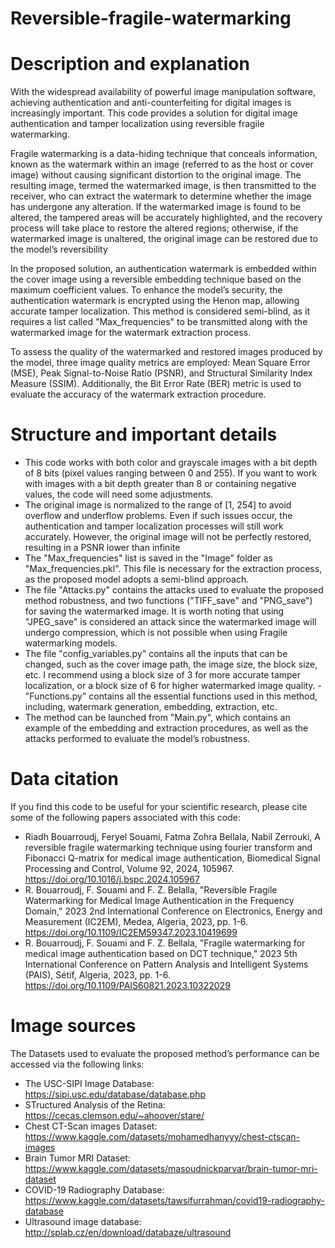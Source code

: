 # Reversible-fragile-watermarking
# Description and explanation
With the widespread availability of powerful image manipulation software, achieving authentication and anti-counterfeiting for digital images is increasingly important. This code provides a solution for digital image authentication and tamper localization using reversible fragile watermarking.

Fragile watermarking is a data-hiding technique that conceals information, known as the watermark within an image (referred to as the host or cover image) without causing significant distortion to the original image. The resulting image, termed the watermarked image, is then transmitted to the receiver, who can extract the watermark to determine whether the image has undergone any alteration. If the watermarked image is found to be altered, the tampered areas will be accurately highlighted, and the recovery process will take place to restore the altered regions; otherwise, if the watermarked image is unaltered, the original image can be restored due to the model’s reversibility

In the proposed solution, an authentication watermark is embedded within the cover image using a reversible embedding technique based on the maximum coefficient values. To enhance the model’s security, the authentication watermark is encrypted using the Henon map, allowing accurate tamper localization. This method is considered semi-blind, as it requires a list called "Max_frequencies" to be transmitted along with the watermarked image for the watermark extraction process.

To assess the quality of the watermarked and restored images produced by the model, three image quality metrics are employed: Mean Square Error (MSE), Peak Signal-to-Noise Ratio (PSNR), and Structural Similarity Index Measure (SSIM). Additionally, the Bit Error Rate (BER) metric is used to evaluate the accuracy of the watermark extraction procedure.

# Structure and important details
- This code works with both color and grayscale images with a bit depth of 8 bits (pixel values ranging between 0 and 255). If you want to work with images with a bit depth greater than 8 or containing negative values, the code will need some adjustments.
- The original image is normalized to the range of [1, 254] to avoid overflow and underflow problems. Even if such issues occur, the authentication and tamper localization processes will still work accurately. However, the original image will not be perfectly restored, resulting in a PSNR lower than infinite
- The "Max_frequencies" list is saved in the "Image" folder as "Max_frequencies.pkl". This file is necessary for the extraction process, as the proposed model adopts a semi-blind approach.
- The file "Attacks.py" contains the attacks used to evaluate the proposed method robustness, and two functions ("TIFF_save" and "PNG_save") for saving the watermarked image. It is worth noting that using "JPEG_save" is considered an attack since the watermarked image will undergo compression, which is not possible when using Fragile watermarking models.
- The file "config_variables.py" contains all the inputs that can be changed, such as the cover image path, the image size, the block size, etc. I recommend using a block size of 3 for more accurate tamper localization, or a block size of 6 for higher watermarked image quality.
-"Functions.py" contains all the essential functions used in this method, including, watermark generation, embedding, extraction, etc.
- The method can be launched from "Main.py", which contains an example of the embedding and extraction procedures, as well as the attacks performed to evaluate the model’s robustness.

# Data citation
If you find this code to be useful for your scientific research, please cite some of the following papers associated with this code:
- Riadh Bouarroudj, Feryel Souami, Fatma Zohra Bellala, Nabil Zerrouki, A reversible fragile watermarking technique using fourier transform and Fibonacci Q-matrix for medical image authentication, Biomedical Signal Processing and Control, Volume 92, 2024, 105967. https://doi.org/10.1016/j.bspc.2024.105967
- R. Bouarroudj, F. Souami and F. Z. Belalla, "Reversible Fragile Watermarking for Medical Image Authentication in the Frequency Domain," 2023 2nd International Conference on Electronics, Energy and Measurement (IC2EM), Medea, Algeria, 2023, pp. 1-6. https://doi.org/10.1109/IC2EM59347.2023.10419699
- R. Bouarroudj, F. Souami and F. Z. Bellala, "Fragile watermarking for medical image authentication based on DCT technique," 2023 5th International Conference on Pattern Analysis and Intelligent Systems (PAIS), Sétif, Algeria, 2023, pp. 1-6. https://doi.org/10.1109/PAIS60821.2023.10322029

# Image sources
The Datasets used to evaluate the proposed method’s performance can be accessed via the following links:
- The USC-SIPI Image Database: https://sipi.usc.edu/database/database.php
- STructured Analysis of the Retina: https://cecas.clemson.edu/~ahoover/stare/
- Chest CT-Scan images Dataset: https://www.kaggle.com/datasets/mohamedhanyyy/chest-ctscan-images
- Brain Tumor MRI Dataset: https://www.kaggle.com/datasets/masoudnickparvar/brain-tumor-mri-dataset
- COVID-19 Radiography Database: https://www.kaggle.com/datasets/tawsifurrahman/covid19-radiography-database
- Ultrasound image database: http://splab.cz/en/download/databaze/ultrasound
